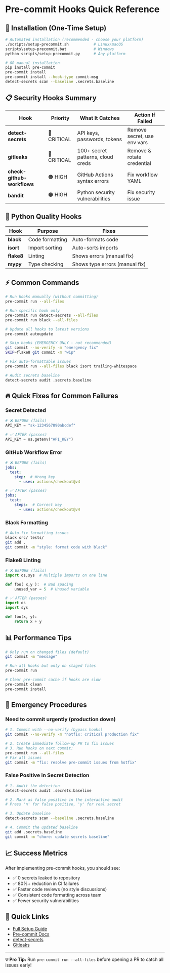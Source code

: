 # Pre-commit Hooks Quick Reference

## 🚀 Installation (One-Time Setup)

```bash
# Automated installation (recommended - choose your platform)
./scripts/setup-precommit.sh           # Linux/macOS
scripts\setup-precommit.bat            # Windows
python scripts/setup-precommit.py      # Any platform

# OR manual installation
pip install pre-commit
pre-commit install
pre-commit install --hook-type commit-msg
detect-secrets scan --baseline .secrets.baseline
```

## 📋 Security Hooks Summary

| Hook | Priority | What It Catches | Action If Failed |
|------|----------|----------------|------------------|
| **detect-secrets** | 🔴 CRITICAL | API keys, passwords, tokens | Remove secret, use env vars |
| **gitleaks** | 🔴 CRITICAL | 100+ secret patterns, cloud creds | Remove & rotate credential |
| **check-github-workflows** | 🟠 HIGH | GitHub Actions syntax errors | Fix workflow YAML |
| **bandit** | 🟠 HIGH | Python security vulnerabilities | Fix security issue |

## 🐍 Python Quality Hooks

| Hook | Purpose | Fixes |
|------|---------|-------|
| **black** | Code formatting | Auto-formats code |
| **isort** | Import sorting | Auto-sorts imports |
| **flake8** | Linting | Shows errors (manual fix) |
| **mypy** | Type checking | Shows type errors (manual fix) |

## ⚡ Common Commands

```bash
# Run hooks manually (without committing)
pre-commit run --all-files

# Run specific hook only
pre-commit run detect-secrets --all-files
pre-commit run black --all-files

# Update all hooks to latest versions
pre-commit autoupdate

# Skip hooks (EMERGENCY ONLY - not recommended)
git commit --no-verify -m "emergency fix"
SKIP=flake8 git commit -m "wip"

# Fix auto-formattable issues
pre-commit run --all-files black isort trailing-whitespace

# Audit secrets baseline
detect-secrets audit .secrets.baseline
```

## 🔥 Quick Fixes for Common Failures

### Secret Detected
```python
# ❌ BEFORE (fails)
API_KEY = "sk-1234567890abcdef"

# ✅ AFTER (passes)
API_KEY = os.getenv("API_KEY")
```

### GitHub Workflow Error
```yaml
# ❌ BEFORE (fails)
jobs:
  test:
    step:  # Wrong key
      - uses: actions/checkout@v4

# ✅ AFTER (passes)
jobs:
  test:
    steps:  # Correct key
      - uses: actions/checkout@v4
```

### Black Formatting
```bash
# Auto-fix formatting issues
black src/ tests/
git add .
git commit -m "style: format code with black"
```

### Flake8 Linting
```python
# ❌ BEFORE (fails)
import os,sys  # Multiple imports on one line

def foo( x,y ):  # Bad spacing
    unused_var = 5  # Unused variable

# ✅ AFTER (passes)
import os
import sys

def foo(x, y):
    return x + y
```

## 📊 Performance Tips

```bash
# Only run on changed files (default)
git commit -m "message"

# Run all hooks but only on staged files
pre-commit run

# Clear pre-commit cache if hooks are slow
pre-commit clean
pre-commit install
```

## 🚨 Emergency Procedures

### Need to commit urgently (production down)
```bash
# 1. Commit with --no-verify (bypass hooks)
git commit --no-verify -m "hotfix: critical production fix"

# 2. Create immediate follow-up PR to fix issues
# 3. Run hooks on next commit:
pre-commit run --all-files
# Fix all issues
git commit -m "fix: resolve pre-commit issues from hotfix"
```

### False Positive in Secret Detection
```bash
# 1. Audit the detection
detect-secrets audit .secrets.baseline

# 2. Mark as false positive in the interactive audit
# Press 'n' for false positive, 'y' for real secret

# 3. Update baseline
detect-secrets scan --baseline .secrets.baseline

# 4. Commit the updated baseline
git add .secrets.baseline
git commit -m "chore: update secrets baseline"
```

## 📈 Success Metrics

After implementing pre-commit hooks, you should see:

- ✅ 0 secrets leaked to repository
- ✅ 80%+ reduction in CI failures
- ✅ Faster code reviews (no style discussions)
- ✅ Consistent code formatting across team
- ✅ Fewer security vulnerabilities

## 🔗 Quick Links

- [Full Setup Guide](docs/PRE_COMMIT_SETUP.md)
- [Pre-commit Docs](https://pre-commit.com/)
- [detect-secrets](https://github.com/Yelp/detect-secrets)
- [Gitleaks](https://github.com/gitleaks/gitleaks)

---

**💡 Pro Tip:** Run `pre-commit run --all-files` before opening a PR to catch all issues early!
